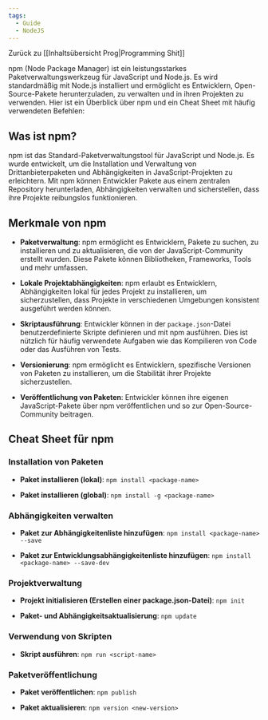 ```yaml
---
tags:
  - Guide
  - NodeJS
---
```

Zurück zu [[Inhaltsübersicht Prog|Programming Shit]]

npm (Node Package Manager) ist ein leistungsstarkes Paketverwaltungswerkzeug für JavaScript und Node.js. Es wird standardmäßig mit Node.js installiert und ermöglicht es Entwicklern, Open-Source-Pakete herunterzuladen, zu verwalten und in ihren Projekten zu verwenden. Hier ist ein Überblick über npm und ein Cheat Sheet mit häufig verwendeten Befehlen:

## Was ist npm?

npm ist das Standard-Paketverwaltungstool für JavaScript und Node.js. Es wurde entwickelt, um die Installation und Verwaltung von Drittanbieterpaketen und Abhängigkeiten in JavaScript-Projekten zu erleichtern. Mit npm können Entwickler Pakete aus einem zentralen Repository herunterladen, Abhängigkeiten verwalten und sicherstellen, dass ihre Projekte reibungslos funktionieren.

## Merkmale von npm

- **Paketverwaltung**: npm ermöglicht es Entwicklern, Pakete zu suchen, zu installieren und zu aktualisieren, die von der JavaScript-Community erstellt wurden. Diese Pakete können Bibliotheken, Frameworks, Tools und mehr umfassen.

- **Lokale Projektabhängigkeiten**: npm erlaubt es Entwicklern, Abhängigkeiten lokal für jedes Projekt zu installieren, um sicherzustellen, dass Projekte in verschiedenen Umgebungen konsistent ausgeführt werden können.

- **Skriptausführung**: Entwickler können in der `package.json`-Datei benutzerdefinierte Skripte definieren und mit npm ausführen. Dies ist nützlich für häufig verwendete Aufgaben wie das Kompilieren von Code oder das Ausführen von Tests.

- **Versionierung**: npm ermöglicht es Entwicklern, spezifische Versionen von Paketen zu installieren, um die Stabilität ihrer Projekte sicherzustellen.

- **Veröffentlichung von Paketen**: Entwickler können ihre eigenen JavaScript-Pakete über npm veröffentlichen und so zur Open-Source-Community beitragen.

## Cheat Sheet für npm

### Installation von Paketen

- **Paket installieren (lokal)**: `npm install <package-name>`

- **Paket installieren (global)**: `npm install -g <package-name>`

### Abhängigkeiten verwalten

- **Paket zur Abhängigkeitenliste hinzufügen**: `npm install <package-name> --save`

- **Paket zur Entwicklungsabhängigkeitenliste hinzufügen**: `npm install <package-name> --save-dev`

### Projektverwaltung

- **Projekt initialisieren (Erstellen einer package.json-Datei)**: `npm init`

- **Paket- und Abhängigkeitsaktualisierung**: `npm update`

### Verwendung von Skripten

- **Skript ausführen**: `npm run <script-name>`

### Paketveröffentlichung

- **Paket veröffentlichen**: `npm publish`

- **Paket aktualisieren**: `npm version <new-version>`

